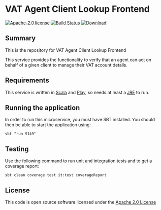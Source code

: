 # VAT Agent Client Lookup Frontend

[![Apache-2.0 license](http://img.shields.io/badge/license-Apache-brightgreen.svg)](http://www.apache.org/licenses/LICENSE-2.0.html)
[![Build Status](https://travis-ci.org/hmrc/vat-agent-client-lookup-frontend.svg)](https://travis-ci.org/hmrc/vat-agent-client-lookup-frontend)
[![Download](https://api.bintray.com/packages/hmrc/releases/vat-agent-client-lookup-frontend/images/download.svg)](https://bintray.com/hmrc/releases/vat-agent-client-lookup-frontend/_latestVersion)

## Summary

This is the repository for VAT Agent Client Lookup Frontend

This service provides the functionality to verify that an agent can act on behalf of a given client to manage their VAT account details.

## Requirements

This service is written in [Scala](http://www.scala-lang.org/) and [Play](http://playframework.com/), so needs at least a [JRE](https://www.java.com/en/download/) to run.

## Running the application

In order to run this microservice, you must have SBT installed. You should then be able to start the application using:

`sbt "run 9149"`

## Testing

Use the following command to run unit and integration tests and to get a coverage report:

`sbt clean coverage test it:test coverageReport`

## License

This code is open source software licensed under the [Apache 2.0 License]("http://www.apache.org/licenses/LICENSE-2.0.html")